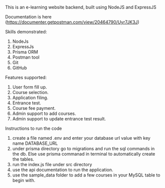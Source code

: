 This is an e-learning website backend, built using NodeJS and ExpressJS

Documentation is here (https://documenter.getpostman.com/view/20464790/Uyr7JK3J)

Skills demonstrated:
1) NodeJs
2) ExpressJs
3) Prisma ORM
4) Postman tool
5) Git
6) GitHub

Features supported: 
1) User form fill up.
2) Course selection.
3) Application filing.
4) Entrance test.
5) Course fee payment.
6) Admin support to add courses.
7) Admin support to update entrance test result.

Instructions to run the code
1) create a file named .env and enter your database url value with key name DATABASE_URL
2) under prisma directory go to migrations and run the sql commands in the db. Else use prisma commanad in terminal to automatically create the tables.
3) run the index.js file under src directory
4) use the api documentation to run the application.
5) use the sample_data folder to add a few courses in your MySQL table to begin with.